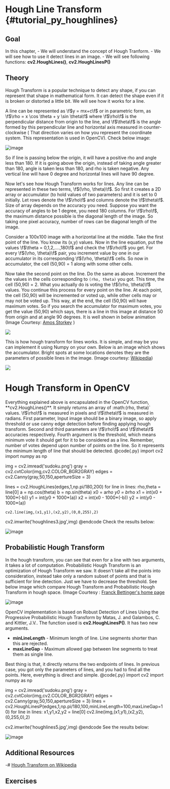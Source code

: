 Hough Line Transform {#tutorial_py_houghlines}
====================

Goal
----

In this chapter,
    -   We will understand the concept of Hough Tranform.
    -   We will see how to use it detect lines in an image.
    -   We will see following functions: **cv2.HoughLines()**, **cv2.HoughLinesP()**

Theory
------

Hough Transform is a popular technique to detect any shape, if you can represent that shape in
mathematical form. It can detect the shape even if it is broken or distorted a little bit. We will
see how it works for a line.

A line can be represented as \f$y = mx+c\f$ or in parametric form, as
\f$\rho = x \cos \theta + y \sin \theta\f$ where \f$\rho\f$ is the perpendicular distance from origin to the
line, and \f$\theta\f$ is the angle formed by this perpendicular line and horizontal axis measured in
counter-clockwise ( That direction varies on how you represent the coordinate system. This
representation is used in OpenCV). Check below image:

![image](images/houghlines1.svg)

So if line is passing below the origin, it will have a positive rho and angle less than 180. If it
is going above the origin, instead of taking angle greater than 180, angle is taken less than 180,
and rho is taken negative. Any vertical line will have 0 degree and horizontal lines will have 90
degree.

Now let's see how Hough Transform works for lines. Any line can be represented in these two terms,
\f$(\rho, \theta)\f$. So first it creates a 2D array or accumulator (to hold values of two parameters)
and it is set to 0 initially. Let rows denote the \f$\rho\f$ and columns denote the \f$\theta\f$. Size of
array depends on the accuracy you need. Suppose you want the accuracy of angles to be 1 degree, you
need 180 columns. For \f$\rho\f$, the maximum distance possible is the diagonal length of the image. So
taking one pixel accuracy, number of rows can be diagonal length of the image.

Consider a 100x100 image with a horizontal line at the middle. Take the first point of the line. You
know its (x,y) values. Now in the line equation, put the values \f$\theta = 0,1,2,....,180\f$ and check
the \f$\rho\f$ you get. For every \f$(\rho, \theta)\f$ pair, you increment value by one in our accumulator
in its corresponding \f$(\rho, \theta)\f$ cells. So now in accumulator, the cell (50,90) = 1 along with
some other cells.

Now take the second point on the line. Do the same as above. Increment the the values in the cells
corresponding to `(rho, theta)` you got. This time, the cell (50,90) = 2. What you actually
do is voting the \f$(\rho, \theta)\f$ values. You continue this process for every point on the line. At
each point, the cell (50,90) will be incremented or voted up, while other cells may or may not be
voted up. This way, at the end, the cell (50,90) will have maximum votes. So if you search the
accumulator for maximum votes, you get the value (50,90) which says, there is a line in this image
at distance 50 from origin and at angle 90 degrees. It is well shown in below animation (Image
Courtesy: [Amos Storkey](http://homepages.inf.ed.ac.uk/amos/hough.html) )

![](images/houghlinesdemo.gif)

This is how hough transform for lines works. It is simple, and may be you can implement it using
Numpy on your own. Below is an image which shows the accumulator. Bright spots at some locations
denotes they are the parameters of possible lines in the image. (Image courtesy: [Wikipedia](http://en.wikipedia.org/wiki/Hough_transform))

![](images/houghlines2.jpg)

Hough Transform in OpenCV
=========================

Everything explained above is encapsulated in the OpenCV function, \*\*cv2.HoughLines()\*\*. It simply returns an array of :math:(rho,
theta)\` values. \f$\rho\f$ is measured in pixels and \f$\theta\f$ is measured in radians. First parameter,
Input image should be a binary image, so apply threshold or use canny edge detection before finding
applying hough transform. Second and third parameters are \f$\rho\f$ and \f$\theta\f$ accuracies
respectively. Fourth argument is the threshold, which means minimum vote it should get for it to be
considered as a line. Remember, number of votes depend upon number of points on the line. So it
represents the minimum length of line that should be detected.
@code{.py}
import cv2
import numpy as np

img = cv2.imread('sudoku.png')
gray = cv2.cvtColor(img,cv2.COLOR_BGR2GRAY)
edges = cv2.Canny(gray,50,150,apertureSize = 3)

lines = cv2.HoughLines(edges,1,np.pi/180,200)
for line in lines:
    rho,theta = line[0]
    a = np.cos(theta)
    b = np.sin(theta)
    x0 = a*rho
    y0 = b*rho
    x1 = int(x0 + 1000*(-b))
    y1 = int(y0 + 1000*(a))
    x2 = int(x0 - 1000*(-b))
    y2 = int(y0 - 1000*(a))

    cv2.line(img,(x1,y1),(x2,y2),(0,0,255),2)

cv2.imwrite('houghlines3.jpg',img)
@endcode
Check the results below:

![image](images/houghlines3.jpg)

Probabilistic Hough Transform
-----------------------------

In the hough transform, you can see that even for a line with two arguments, it takes a lot of
computation. Probabilistic Hough Transform is an optimization of Hough Transform we saw. It doesn't
take all the points into consideration, instead take only a random subset of points and that is
sufficient for line detection. Just we have to decrease the threshold. See below image which compare
Hough Transform and Probabilistic Hough Transform in hough space. (Image Courtesy : [Franck
Bettinger's home page](http://phdfb1.free.fr/robot/mscthesis/node14.html)

![image](images/houghlines4.png)

OpenCV implementation is based on Robust Detection of Lines Using the Progressive Probabilistic
Hough Transform by Matas, J. and Galambos, C. and Kittler, J.V.. The function used is
**cv2.HoughLinesP()**. It has two new arguments.
-   **minLineLength** - Minimum length of line. Line segments shorter than this are rejected.
-   **maxLineGap** - Maximum allowed gap between line segments to treat them as single line.

Best thing is that, it directly returns the two endpoints of lines. In previous case, you got only
the parameters of lines, and you had to find all the points. Here, everything is direct and simple.
@code{.py}
import cv2
import numpy as np

img = cv2.imread('sudoku.png')
gray = cv2.cvtColor(img,cv2.COLOR_BGR2GRAY)
edges = cv2.Canny(gray,50,150,apertureSize = 3)
lines = cv2.HoughLinesP(edges,1,np.pi/180,100,minLineLength=100,maxLineGap=10)
for line in lines:
    x1,y1,x2,y2 = line[0]
    cv2.line(img,(x1,y1),(x2,y2),(0,255,0),2)

cv2.imwrite('houghlines5.jpg',img)
@endcode
See the results below:

![image](images/houghlines5.jpg)

Additional Resources
--------------------

-#  [Hough Transform on Wikipedia](http://en.wikipedia.org/wiki/Hough_transform)

Exercises
---------
